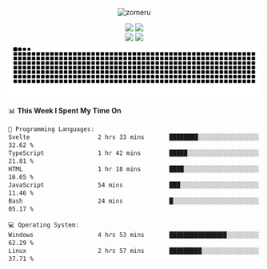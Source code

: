 <p align="center"> <img src="https://komarev.com/ghpvc/?username=zomeru&label=Profile%20views&color=0e75b6&style=flat" alt="zomeru" /> </p>

<div align="center">
   <img width="400" src="https://github-readme-stats.vercel.app/api?username=zomeru&count_private=true&include_all_commits=true&show_icons=true&hide_border=true&title_color=58A6FF&icon_color=1F6FEB&text_color=C3D1D9&bg_color=0D1117" />
   <img width="400" src="https://github-readme-streak-stats.herokuapp.com/?user=zomeru&hide_border=true&show_icons=true&currStreakNum=58A6FF&sideNums=58A6FF&border=1F6FEB&currStreakLabel=C3D1D9&background=0D1117&sideLabels=C3D1D9&dates=58A6FF" />
</div>
<div align="center">  
  <img width="350" src="https://github-readme-stats.vercel.app/api/top-langs/?username=zomeru&layout=compact&langs_count=8&theme=onedark&hide_border=true&hide=html,css,scss,pug,json,jsx,other&title_color=58A6FF&icon_color=1F6FEB&text_color=C3D1D9&bg_color=0D1117" />
   <img width="450" src="https://github-readme-stats.vercel.app/api/wakatime?username=zomeru&layout=compact&langs_count=10&theme=onedark&hide_border=true&hide=html,css,scss,pug,json,jsx,other,groovy&title_color=58A6FF&icon_color=1F6FEB&text_color=C3D1D9&bg_color=0D1117" />
 </div>

<div align="center">
  <img alt="snake eating my contribution" src="https://github.com/zomeru/zomeru/blob/output/github-contribution-grid-snake-dark.svg">
</div>

<!-- c%23 -->

<!--START_SECTION:waka-->
📊 **This Week I Spent My Time On** 

```text
💬 Programming Languages: 
Svelte                   2 hrs 33 mins       ████████░░░░░░░░░░░░░░░░░   32.62 % 
TypeScript               1 hr 42 mins        █████░░░░░░░░░░░░░░░░░░░░   21.81 % 
HTML                     1 hr 18 mins        ████░░░░░░░░░░░░░░░░░░░░░   16.65 % 
JavaScript               54 mins             ███░░░░░░░░░░░░░░░░░░░░░░   11.46 % 
Bash                     24 mins             █░░░░░░░░░░░░░░░░░░░░░░░░   05.17 % 

💻 Operating System: 
Windows                  4 hrs 53 mins       ████████████████░░░░░░░░░   62.29 % 
Linux                    2 hrs 57 mins       █████████░░░░░░░░░░░░░░░░   37.71 % 
```


<!--END_SECTION:waka-->
